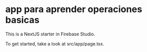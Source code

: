 # app para aprender operaciones basicas 

This is a NextJS starter in Firebase Studio.

To get started, take a look at src/app/page.tsx.
